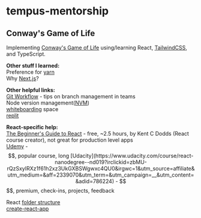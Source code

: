 # tempus-mentorship

## Conway's Game of Life

Implementing [Conway's Game of Life](https://en.wikipedia.org/wiki/Conway%27s_Game_of_Life) using/learning React, [TailwindCSS](https://tailwindcss.com/), and TypeScript.

**Other stuff I learned:**  
Preference for [yarn](https://yarnpkg.com/getting-started/install)  
Why [Next.js](https://www.youtube.com/watch?v=BILxV_vrZO0)?

**Other helpful links:**  
[Git Workflow](https://www.atlassian.com/git/tutorials/comparing-workflows/gitflow-workflow) - tips on branch management in teams  
Node version management([NVM](https://github.com/nvm-sh/nvm))  
[whiteboarding](https://excalidraw.com/) space  
[replit](https://replit.com/~)

**React-specific help:**  
[The Beginner's Guide to React](https://egghead.io/courses/the-beginner-s-guide-to-react) - free, ~2.5 hours, by Kent C Dodds (React course creator), not great for production level apps  
[Udemy](https://www.udemy.com/course/modern-react-bootcamp/?ranMID=39197&ranEAID=CuIbQrBnhiw&ranSiteID=CuIbQrBnhiw-n0iNaXmXEhylgancIU43bQ&LSNPUBID=CuIbQrBnhiw&utm_source=aff-campaign&utm_medium=udemyads) - $$, popular course, long  
[Udacity](https://www.udacity.com/course/react-nanodegree--nd019?irclickid=zbMU-rQzSxyIRXz1f61h2xz3UkGXBSWgwxc4QU0&irgwc=1&utm_source=affiliate&utm_medium=&aff=2339070&utm_term=&utm_campaign=__&utm_content=&adid=786224) - $$$$, premium, check-ins, projects, feedback

React [folder structure](https://www.robinwieruch.de/react-folder-structure/)  
[create-react-app](https://create-react-app.dev/)

